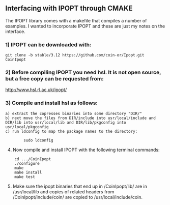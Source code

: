 ## Interfacing with IPOPT through CMAKE ## 

The IPOPT library comes with a makefile that compiles a number of examples. I wanted to incorporate IPOPT and these are just my notes on the interface.

### 1) IPOPT can be downloaded with: ###

```
git clone -b stable/3.12 https://github.com/coin-or/Ipopt.git CoinIpopt
```

### 2) Before compiling IPOPT you need hsl. It is not open source, but a free copy can be requested from:  ###

http://www.hsl.rl.ac.uk/ipopt/


### 3) Compile and install hsl as follows: ###

	a) extract the copresses binaries into some directory "DIR/"
	b) next move the files from DIR/include into usr/local/include and DIR/lib into usr/local/lib and DIR/lib/pkgconfig into usr/local/pkgconfig
	c) run ldconfig to map the package names to the directory:

```
		sudo ldconfig
```

4) Now compile and install IPOPT with the following terminal commands:

```
	cd .../CoinIpopt
	./configure
	make
	make install
	make test
```

5) Make sure the ipopt binaries that end up in /CoinIpopt/lib/ are in /usr/local/lib and copies of related headers from /CoinIpopt/include/coin/ are copied to /usr/local/include/coin.

